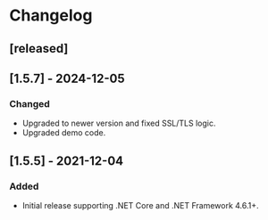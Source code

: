 # Changelog

## [released]

## [1.5.7] - 2024-12-05
### Changed
- Upgraded to newer version and fixed SSL/TLS logic.
- Upgraded demo code.

## [1.5.5] - 2021-12-04
### Added
- Initial release supporting .NET Core and .NET Framework 4.6.1+.